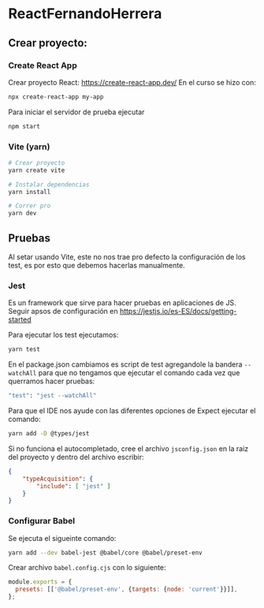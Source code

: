 # ReactFernandoHerrera

## Crear proyecto: 

### Create React App
Crear proyecto React: https://create-react-app.dev/
En el curso se hizo con:
```bash
npx create-react-app my-app
```

Para iniciar el servidor de prueba ejecutar
```bash
npm start
```

### Vite (yarn)
```bash
# Crear proyecto
yarn create vite
```

```bash
# Instalar dependencias
yarn install
```

```bash
# Correr pro
yarn dev
```

## Pruebas
Al setar usando Vite, este no nos trae pro defecto la configuración de los test, es por esto que debemos hacerlas manualmente.

### Jest
Es un framework que sirve para hacer pruebas en aplicaciones de JS. Seguir apsos de configuración en https://jestjs.io/es-ES/docs/getting-started

Para ejecutar los test ejecutamos:
```bash
yarn test
```

En el package.json cambiamos es script de test agregandole la bandera `-- watchAll` para que no tengamos que ejecutar el comando cada vez que querramos hacer pruebas:
```bash
"test": "jest --watchAll"
```

Para que el IDE nos ayude con las diferentes opciones de Expect ejecutar el comando:
```bash
yarn add -D @types/jest
```

Si no funciona el autocompletado, cree el archivo `jsconfig.json` en la raiz del proyecto y dentro del archivo escribir:
```json
{ 
    "typeAcquisition": { 
        "include": [ "jest" ] 
    } 
}
```

### Configurar Babel
Se ejecuta el sigueinte comando:
```bash
yarn add --dev babel-jest @babel/core @babel/preset-env
```

Crear archivo `babel.config.cjs` con lo siguiente:
```js
module.exports = {
  presets: [['@babel/preset-env', {targets: {node: 'current'}}]],
};
```

